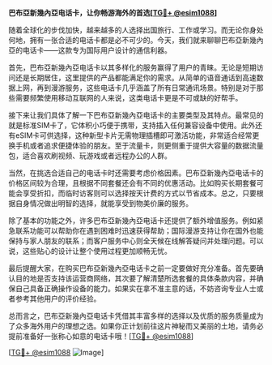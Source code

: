 **巴布亞新幾內亞电话卡，让你畅游海外的首选[[TG💪+ @esim1088](https://t.me/s/esim1088)]**

随着全球化的步伐加快，越来越多的人选择出国旅行、工作或学习。而无论你身处何地，拥有一张合适的电话卡都是必不可少的。今天，我们就来聊聊巴布亞新幾內亞的电话卡——这款专为国际用户设计的通信利器。

首先，巴布亞新幾內亞电话卡以其多样化的服务赢得了用户的青睐。无论是短期访问还是长期居住，这里提供的产品都能满足你的需求。从简单的语音通话到高速数据上网，再到漫游服务，这些电话卡几乎涵盖了所有日常通讯场景。特别是对于那些需要频繁使用移动互联网的人来说，这类电话卡更是不可或缺的好帮手。

接下来让我们具体了解一下巴布亞新幾內亞电话卡的主要类型及其特点。最常见的就是标准SIM卡了，它体积小巧便于携带，支持插入任何兼容设备中使用。此外还有eSIM卡可供选择，这种新型卡片无需物理插槽即可激活功能，非常适合经常更换手机或者追求便捷体验的朋友。至于流量卡，则更侧重于提供大容量的数据流量包，适合喜欢刷视频、玩游戏或者远程办公的人群。

当然，在挑选合适自己的电话卡时还需要考虑价格因素。巴布亞新幾內亞电话卡的价格区间较为合理，且根据不同套餐还会有不同的优惠活动。比如购买长期套餐可能会享受折扣，而临时访客则可以选择按天计费的方式以节省成本。总之，只要根据自身情况做出明智的选择，就能享受到物美价廉的服务。

除了基本的功能之外，许多巴布亞新幾內亞电话卡还提供了额外增值服务。例如紧急联系功能可以帮助你在遇到困难时迅速获得帮助；国际漫游支持让你在国外也能保持与家人朋友的联系；而客户服务中心则全天候在线解答疑问并处理问题。可以说，这些贴心的设计让整个使用过程更加顺畅无忧。

最后提醒大家，在购买巴布亞新幾內亞电话卡之前一定要做好充分准备。首先要确认目的地是否支持该运营商网络，其次要了解清楚所选套餐的具体条款内容，并确保自己具备正确操作设备的能力。如果实在拿不准主意的话，不妨咨询专业人士或者参考其他用户的评价经验。

总而言之，巴布亞新幾內亞电话卡凭借其丰富多样的选择以及优质的服务质量成为了众多海外用户的理想之选。如果你正计划前往这片神秘而又美丽的土地，请务必提前准备好一张称心如意的电话卡哦！[[TG💪+ @esim1088](https://t.me/s/esim1088)]

[[TG💪+ @esim1088](https://t.me/s/esim1088) ![Image](https://i.postimg.cc/4NQfJmqS/Snipaste-2025-05-13-00-14-12.png)]